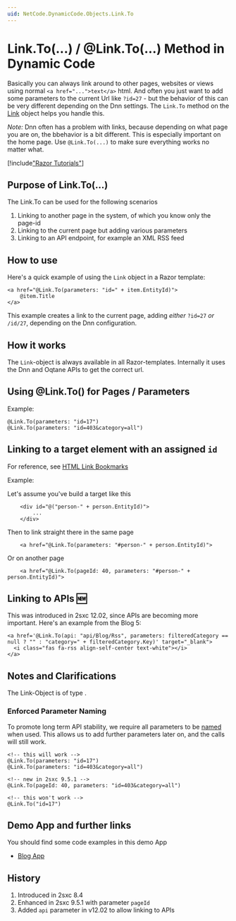 ```yaml
---
uid: NetCode.DynamicCode.Objects.Link.To
---
```


# Link.To(...) / @Link.To(...) Method in Dynamic Code

Basically you can always link around to other pages, websites or views using normal `<a href="...">text</a>` html. 
And often you just want to add some parameters to the current Url like `?id=27` - but the behavior of this can be very different depending on the Dnn settings. 
The `Link.To` method on the [Link](xref:NetCode.DynamicCode.Objects.Link) object helps you handle this. 

_Note:_ Dnn often has a problem with links, because depending on what page you are on, the bbehavior is a bit different. This is especially important on the home page. Use `@Link.To(...)` to make sure everything works no matter what.


[!include["Razor Tutorials"](~/shared/tutorials/razor.md)]

## Purpose of Link.To(...)

The Link.To can be used for the following scenarios

1. Linking to another page in the system, of which you know only the page-id
1. Linking to the current page but adding various parameters
1. Linking to an API endpoint, for example an XML RSS feed 


## How to use

Here's a quick example of using the `Link` object in a Razor template: 

```razor
<a href="@Link.To(parameters: "id=" + item.EntityId)">
    @item.Title 
</a>
```

This example creates a link to the current page, adding _either_ `?id=27` _or_ `/id/27`, depending on the Dnn configuration. 

## How it works

The `Link`-object is always available in all Razor-templates. Internally it uses the Dnn and Oqtane APIs to get the correct url. 

## Using @Link.To() for Pages / Parameters

Example:

```Razor
@Link.To(parameters: "id=17")
@Link.To(parameters: "id=403&category=all")

```

## Linking to a target element with an assigned `id`

For reference, see [HTML Link Bookmarks](https://www.w3schools.com/html/html_links_bookmarks.asp)

Example:

Let's assume you've build a target like this

```Razor
    <div id="@("person-" + person.EntityId)">
        ...
    </div>
```

Then to link straight there in the same page

```Razor
    <a href="@Link.To(parameters: "#person-" + person.EntityId)">
```

Or on another page

```Razor
    <a href="@Link.To(pageId: 40, parameters: "#person-" + person.EntityId)">
```

## Linking to APIs 🆕

This was introduced in 2sxc 12.02, since APIs are becoming more important. Here's an example from the Blog 5:

```
<a href='@Link.To(api: "api/Blog/Rss", parameters: filteredCategory == null ? "" : "category=" + filteredCategory.Key)' target="_blank">
  <i class="fas fa-rss align-self-center text-white"></i>
</a>
```

## Notes and Clarifications

The Link-Object is of type [](xref:ToSic.Sxc.Web.ILinkHelper).

### Enforced Parameter Naming

To promote long term API stability, we require all parameters to be [named](xref:NetCode.Conventions.NamedParameters) when used. This allows us to add further parameters later on, and the calls will still work.

```razor
<!-- this will work -->
@Link.To(parameters: "id=17")
@Link.To(parameters: "id=403&category=all")

<!-- new in 2sxc 9.5.1 -->
@Link.To(pageId: 40, parameters: "id=403&category=all")

<!-- this won't work -->
@Link.To("id=17")
```

## Demo App and further links

You should find some code examples in this demo App
* [Blog App](xref:App.Blog)

## History

1. Introduced in 2sxc 8.4
1. Enhanced in 2sxc 9.5.1 with parameter `pageId`
1. Added `api` parameter in v12.02 to allow linking to APIs